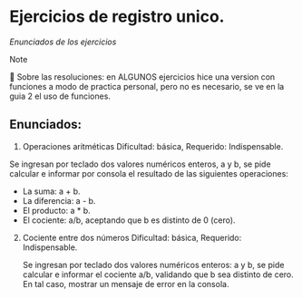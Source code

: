 # Ejercicios de registro unico.
*Enunciados de los ejercicios*

> [!NOTE]
:cherry_blossom: Sobre las resoluciones: en ALGUNOS ejercicios hice una version con funciones a modo de practica personal, pero no es necesario, se ve en la guia 2 el uso de funciones.

## Enunciados:
1.  Operaciones aritméticas
  Dificultad: básica, Requerido: Indispensable.

  Se ingresan por teclado dos valores numéricos enteros, a y b, se pide calcular e informar por consola el resultado de las siguientes operaciones:
  - La suma: a + b.
  - La diferencia: a - b.
  - El producto: a * b.
  - El cociente: a/b, aceptando que b es distinto de 0 (cero).

2. Cociente entre dos números
   Dificultad: básica, Requerido: Indispensable.
   
   Se ingresan por teclado dos valores numéricos enteros: a y b, se pide calcular e informar el cociente a/b, validando que b sea distinto de cero. En tal caso, mostrar    un mensaje de error en la consola.
